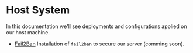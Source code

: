 # Host System

In this documentation we'll see deployments and configurations applied on our host machine.

- [Fail2Ban](fail2ban/README.md) Installation of `fail2ban` to secure our server (comming soon).
